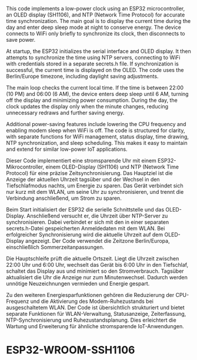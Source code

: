 


This code implements a low-power clock using an ESP32 microcontroller, an OLED display (SH1106), and NTP (Network Time Protocol) for accurate time synchronization. The main goal is to display the current time during the day and enter deep sleep mode at night to conserve energy. The device connects to WiFi only briefly to synchronize its clock, then disconnects to save power.

At startup, the ESP32 initializes the serial interface and OLED display. It then attempts to synchronize the time using NTP servers, connecting to WiFi with credentials stored in a separate secrets.h file. If synchronization is successful, the current time is displayed on the OLED. The code uses the Berlin/Europe timezone, including daylight saving adjustments.

The main loop checks the current local time. If the time is between 22:00 (10 PM) and 06:00 (6 AM), the device enters deep sleep until 6 AM, turning off the display and minimizing power consumption. During the day, the clock updates the display only when the minute changes, reducing unnecessary redraws and further saving energy.

Additional power-saving features include lowering the CPU frequency and enabling modem sleep when WiFi is off. The code is structured for clarity, with separate functions for WiFi management, status display, time drawing, NTP synchronization, and sleep scheduling. This makes it easy to maintain and extend for similar low-power IoT applications.




Dieser Code implementiert eine stromsparende Uhr mit einem ESP32-Mikrocontroller, einem OLED-Display (SH1106) und NTP (Network Time Protocol) für eine präzise Zeitsynchronisierung. Das Hauptziel ist die Anzeige der aktuellen Uhrzeit tagsüber und der Wechsel in den Tiefschlafmodus nachts, um Energie zu sparen. Das Gerät verbindet sich nur kurz mit dem WLAN, um seine Uhr zu synchronisieren, und trennt die Verbindung anschließend, um Strom zu sparen.

Beim Start initialisiert der ESP32 die serielle Schnittstelle und das OLED-Display. Anschließend versucht er, die Uhrzeit über NTP-Server zu synchronisieren. Dabei verbindet er sich mit den in einer separaten secrets.h-Datei gespeicherten Anmeldedaten mit dem WLAN. Bei erfolgreicher Synchronisierung wird die aktuelle Uhrzeit auf dem OLED-Display angezeigt. Der Code verwendet die Zeitzone Berlin/Europa, einschließlich Sommerzeitanpassungen.

Die Hauptschleife prüft die aktuelle Ortszeit. Liegt die Uhrzeit zwischen 22:00 Uhr und 6:00 Uhr, wechselt das Gerät bis 6:00 Uhr in den Tiefschlaf, schaltet das Display aus und minimiert so den Stromverbrauch. Tagsüber aktualisiert die Uhr die Anzeige nur zum Minutenwechsel. Dadurch werden unnötige Neuzeichnungen vermieden und Energie gespart.

Zu den weiteren Energiesparfunktionen gehören die Reduzierung der CPU-Frequenz und die Aktivierung des Modem-Ruhezustands bei ausgeschaltetem WLAN. Der Code ist übersichtlich strukturiert und bietet separate Funktionen für WLAN-Verwaltung, Statusanzeige, Zeiterfassung, NTP-Synchronisierung und Ruhezustandsplanung. Dies erleichtert die Wartung und Erweiterung für ähnliche stromsparende IoT-Anwendungen.


# ESP32-WROOM-SSH1106
